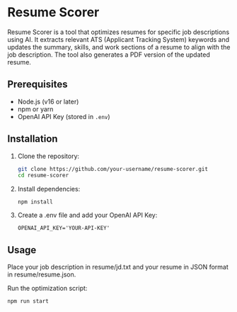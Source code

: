 # Resume Scorer

Resume Scorer is a tool that optimizes resumes for specific job descriptions using AI. It extracts relevant ATS (Applicant Tracking System) keywords and updates the summary, skills, and work sections of a resume to align with the job description. The tool also generates a PDF version of the updated resume.

## Prerequisites

- Node.js (v16 or later)
- npm or yarn
- OpenAI API Key (stored in `.env`)

## Installation

1. Clone the repository:
   ```bash
   git clone https://github.com/your-username/resume-scorer.git
   cd resume-scorer
   ```
2. Install dependencies:
   ```
   npm install
   ```

3. Create a .env file and add your OpenAI API Key:
   ```
   OPENAI_API_KEY='YOUR-API-KEY'
   ```

## Usage
Place your job description in resume/jd.txt and your resume in JSON format in resume/resume.json.

Run the optimization script:

```
npm run start
```